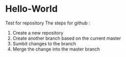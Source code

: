 # Hello-World
Test for repository
The steps for github : 
1. Create a new repository
2. Create another branch based on the current master
3. Sumbit changes to the branch
4. Merge the change into the master branch

